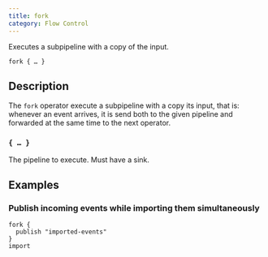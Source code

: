 ```yaml
---
title: fork
category: Flow Control
---
```


Executes a subpipeline with a copy of the input.

```tql
fork { … }
```

## Description

The `fork` operator execute a subpipeline with a copy its input, that is:
whenever an event arrives, it is send both to the given pipeline and forwarded
at the same time to the next operator.

### `{ … }`

The pipeline to execute. Must have a sink.

## Examples

### Publish incoming events while importing them simultaneously

```tql
fork {
  publish "imported-events"
}
import
```
